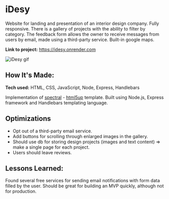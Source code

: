 # iDesy
Website for landing and presentation of an interior design company.
Fully responsive.
There is a gallery of projects with the ability to filter by category. The feedback form allows the owner to receive messages from users by email, made using a third-party service. Built-in google maps.

**Link to project:** https://idesy.onrender.com

![iDesy gif](https://i.ibb.co/Y8gFpSM/ezgif-5-a23b373d41.gif)

## How It's Made:

**Tech used:** HTML, CSS, JavaScript, Node, Express, Handlebars

Implementation of [spectral](https://html5up.net/spectral) - [html5up](https://html5up.net) template.
Built using Node.js, Express framework and Handlebars templating language.

## Optimizations
- Opt out of a third-party email service.
- Add buttons for scrolling through enlarged images in the gallery.
- Should use db for storing design projects (images and text content) => make a single page for each project.
- Users should leave reviews.

## Lessons Learned:

Found several free services for sending email notifications with form data filled by the user. Should be great for building an MVP quickly, although not for production.
